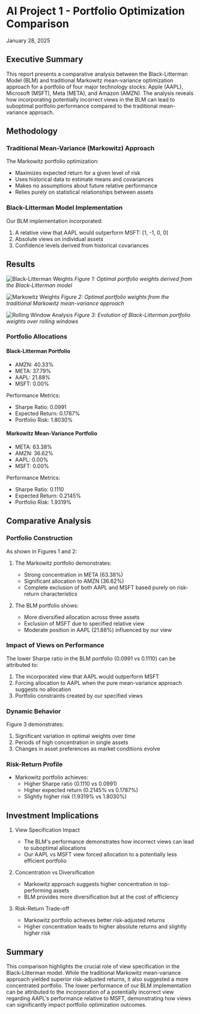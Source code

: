 # AI Project 1 - Portfolio Optimization Comparison
January 28, 2025

## Executive Summary
This report presents a comparative analysis between the Black-Litterman Model (BLM) and traditional Markowitz mean-variance optimization approach for a portfolio of four major technology stocks: Apple (AAPL), Microsoft (MSFT), Meta (META), and Amazon (AMZN). The analysis reveals how incorporating potentially incorrect views in the BLM can lead to suboptimal portfolio performance compared to the traditional mean-variance approach.

## Methodology

### Traditional Mean-Variance (Markowitz) Approach
The Markowitz portfolio optimization:
- Maximizes expected return for a given level of risk
- Uses historical data to estimate means and covariances
- Makes no assumptions about future relative performance
- Relies purely on statistical relationships between assets

### Black-Litterman Model Implementation
Our BLM implementation incorporated:
1. A relative view that AAPL would outperform MSFT: [1, -1, 0, 0]
2. Absolute views on individual assets
3. Confidence levels derived from historical covariances

## Results

![Black-Litterman Weights](Figure_1.png)
*Figure 1: Optimal portfolio weights derived from the Black-Litterman model*

![Markowitz Weights](Figure_2.png)
*Figure 2: Optimal portfolio weights from the traditional Markowitz mean-variance approach*

![Rolling Window Analysis](Figure_3.png)
*Figure 3: Evolution of Black-Litterman portfolio weights over rolling windows*

### Portfolio Allocations

#### Black-Litterman Portfolio
- AMZN: 40.33%
- META: 37.79%
- AAPL: 21.88%
- MSFT: 0.00%

Performance Metrics:
- Sharpe Ratio: 0.0991
- Expected Return: 0.1787%
- Portfolio Risk: 1.8030%

#### Markowitz Mean-Variance Portfolio
- META: 63.38%
- AMZN: 36.62%
- AAPL: 0.00%
- MSFT: 0.00%

Performance Metrics:
- Sharpe Ratio: 0.1110
- Expected Return: 0.2145%
- Portfolio Risk: 1.9319%

## Comparative Analysis

### Portfolio Construction
As shown in Figures 1 and 2:

1. The Markowitz portfolio demonstrates:
   - Strong concentration in META (63.38%)
   - Significant allocation to AMZN (36.62%)
   - Complete exclusion of both AAPL and MSFT based purely on risk-return characteristics

2. The BLM portfolio shows:
   - More diversified allocation across three assets
   - Exclusion of MSFT due to specified relative view
   - Moderate position in AAPL (21.88%) influenced by our view

### Impact of Views on Performance
The lower Sharpe ratio in the BLM portfolio (0.0991 vs 0.1110) can be attributed to:
1. The incorporated view that AAPL would outperform MSFT
2. Forcing allocation to AAPL when the pure mean-variance approach suggests no allocation
3. Portfolio constraints created by our specified views

### Dynamic Behavior
Figure 3 demonstrates:
1. Significant variation in optimal weights over time
2. Periods of high concentration in single assets
3. Changes in asset preferences as market conditions evolve

### Risk-Return Profile
- Markowitz portfolio achieves:
  * Higher Sharpe ratio (0.1110 vs 0.0991)
  * Higher expected return (0.2145% vs 0.1787%)
  * Slightly higher risk (1.9319% vs 1.8030%)

## Investment Implications

1. View Specification Impact
   - The BLM's performance demonstrates how incorrect views can lead to suboptimal allocations
   - Our AAPL vs MSFT view forced allocation to a potentially less efficient portfolio

2. Concentration vs Diversification
   - Markowitz approach suggests higher concentration in top-performing assets
   - BLM provides more diversification but at the cost of efficiency

3. Risk-Return Trade-off
   - Markowitz portfolio achieves better risk-adjusted returns
   - Higher concentration leads to higher absolute returns and slightly higher risk

## Summary
This comparison highlights the crucial role of view specification in the Black-Litterman model. While the traditional Markowitz mean-variance approach yielded superior risk-adjusted returns, it also suggested a more concentrated portfolio. The lower performance of our BLM implementation can be attributed to the incorporation of a potentially incorrect view regarding AAPL's performance relative to MSFT, demonstrating how views can significantly impact portfolio optimization outcomes.
